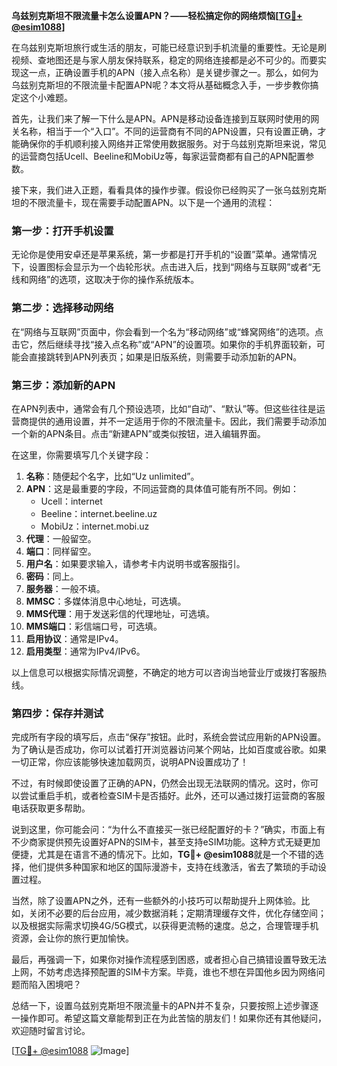 **乌兹别克斯坦不限流量卡怎么设置APN？——轻松搞定你的网络烦恼[[TG💪+ @esim1088](https://t.me/s/esim1088)]**

在乌兹别克斯坦旅行或生活的朋友，可能已经意识到手机流量的重要性。无论是刷视频、查地图还是与家人朋友保持联系，稳定的网络连接都是必不可少的。而要实现这一点，正确设置手机的APN（接入点名称）是关键步骤之一。那么，如何为乌兹别克斯坦的不限流量卡配置APN呢？本文将从基础概念入手，一步步教你搞定这个小难题。

首先，让我们来了解一下什么是APN。APN是移动设备连接到互联网时使用的网关名称，相当于一个“入口”。不同的运营商有不同的APN设置，只有设置正确，才能确保你的手机顺利接入网络并正常使用数据服务。对于乌兹别克斯坦来说，常见的运营商包括Ucell、Beeline和MobiUz等，每家运营商都有自己的APN配置参数。

接下来，我们进入正题，看看具体的操作步骤。假设你已经购买了一张乌兹别克斯坦的不限流量卡，现在需要手动配置APN。以下是一个通用的流程：

### 第一步：打开手机设置

无论你是使用安卓还是苹果系统，第一步都是打开手机的“设置”菜单。通常情况下，设置图标会显示为一个齿轮形状。点击进入后，找到“网络与互联网”或者“无线和网络”的选项，这取决于你的操作系统版本。

### 第二步：选择移动网络

在“网络与互联网”页面中，你会看到一个名为“移动网络”或“蜂窝网络”的选项。点击它，然后继续寻找“接入点名称”或“APN”的设置项。如果你的手机界面较新，可能会直接跳转到APN列表页；如果是旧版系统，则需要手动添加新的APN。

### 第三步：添加新的APN

在APN列表中，通常会有几个预设选项，比如“自动”、“默认”等。但这些往往是运营商提供的通用设置，并不一定适用于你的不限流量卡。因此，我们需要手动添加一个新的APN条目。点击“新建APN”或类似按钮，进入编辑界面。

在这里，你需要填写几个关键字段：

1. **名称**：随便起个名字，比如“Uz unlimited”。
2. **APN**：这是最重要的字段，不同运营商的具体值可能有所不同。例如：
   - Ucell：internet
   - Beeline：internet.beeline.uz
   - MobiUz：internet.mobi.uz
3. **代理**：一般留空。
4. **端口**：同样留空。
5. **用户名**：如果要求输入，请参考卡内说明书或客服指引。
6. **密码**：同上。
7. **服务器**：一般不填。
8. **MMSC**：多媒体消息中心地址，可选填。
9. **MMS代理**：用于发送彩信的代理地址，可选填。
10. **MMS端口**：彩信端口号，可选填。
11. **启用协议**：通常是IPv4。
12. **启用类型**：通常为IPv4/IPv6。

以上信息可以根据实际情况调整，不确定的地方可以咨询当地营业厅或拨打客服热线。

### 第四步：保存并测试

完成所有字段的填写后，点击“保存”按钮。此时，系统会尝试应用新的APN设置。为了确认是否成功，你可以试着打开浏览器访问某个网站，比如百度或谷歌。如果一切正常，你应该能够快速加载网页，说明APN设置成功了！

不过，有时候即使设置了正确的APN，仍然会出现无法联网的情况。这时，你可以尝试重启手机，或者检查SIM卡是否插好。此外，还可以通过拨打运营商的客服电话获取更多帮助。

说到这里，你可能会问：“为什么不直接买一张已经配置好的卡？”确实，市面上有不少商家提供预先设置好APN的SIM卡，甚至支持eSIM功能。这种方式无疑更加便捷，尤其是在语言不通的情况下。比如，**TG💪+ @esim1088**就是一个不错的选择，他们提供多种国家和地区的国际漫游卡，支持在线激活，省去了繁琐的手动设置过程。

当然，除了设置APN之外，还有一些额外的小技巧可以帮助提升上网体验。比如，关闭不必要的后台应用，减少数据消耗；定期清理缓存文件，优化存储空间；以及根据实际需求切换4G/5G模式，以获得更流畅的速度。总之，合理管理手机资源，会让你的旅行更加愉快。

最后，再强调一下，如果你对操作流程感到困惑，或者担心自己搞错设置导致无法上网，不妨考虑选择预配置的SIM卡方案。毕竟，谁也不想在异国他乡因为网络问题而陷入困境吧？

总结一下，设置乌兹别克斯坦不限流量卡的APN并不复杂，只要按照上述步骤逐一操作即可。希望这篇文章能帮到正在为此苦恼的朋友们！如果你还有其他疑问，欢迎随时留言讨论。

[[TG💪+ @esim1088](https://t.me/s/esim1088) ![Image](https://i.postimg.cc/4NQfJmqS/Snipaste-2025-05-13-00-14-12.png)]